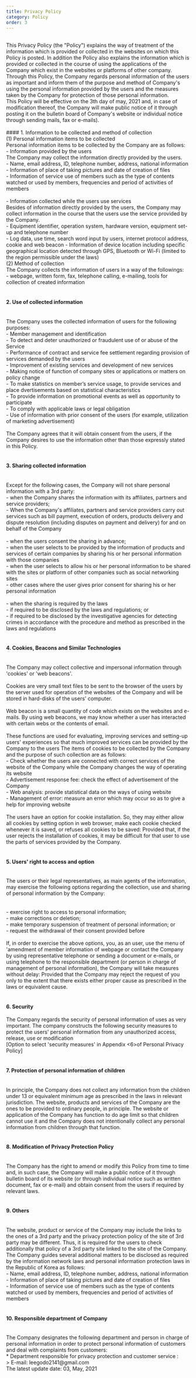 ```yaml
---
title: Privacy Policy
category: Policy
order: 3
---
```


<br/>
This Privacy Policy (the "Policy") explains the way of treatment of the information which is
provided or collected in the websites on which this Policy is posted. In addition the Policy also explains the information which is provided or collected in the course of using the applications of the Company which exist in the websites or platforms of other company.
<br/>
Through this Policy, the Company regards personal information of the users as important and inform them of the purpose and method of Company's using the personal information
provided by the users and the measures taken by the Company for protection of those personal information.
<br/>
This Policy will be effective on the 3th day of may, 2021 and, in case of modification thereof, the Company will make public notice of it through posting it on the bulletin board of
Company's website or individual notice through sending mails, fax or e-mails).
<br/>
<br/>
#### 1. Information to be collected and method of collection
<br/>
(1) Personal information items to be collected
<br/>
Personal information items to be collected by the Company are as follows:
<br/>
- Information provided by the users
<br/>
The Company may collect the information directly provided by the users.
<br/>
- Name, email address, ID, telephone number, address, national information
<br/>
- Information of place of taking pictures and date of creation of files
<br/>
- Information of service use of members such as the type of contents watched or
used by members, frequencies and period of activities of members
<br/>
<br/>
- Information collected while the users use services
<br/>
Besides of information directly provided by the users, the Company may collect information in the course that the users use the service provided by the Company.
<br/>
- Equipment identifier, operation system, hardware version, equipment set-up
and telephone number
<br/>
- Log data, use time, search word input by users, internet protocol address,
cookie and web beacon
- Information of device location including specific geographical location
detected through GPS, Bluetooth or Wi-Fi (limited to the region permissible
under the laws)
<br/>
(2) Method of collection
<br/>
The Company collects the information of users in a way of the followings:
<br/>
- webpage, written form, fax, telephone calling, e-mailing, tools for collection of created
information
<br/>
<br/>

#### 2. Use of collected information
<br/>
The Company uses the collected information of users for the following purposes:
<br/>
- Member management and identification
<br/>
- To detect and deter unauthorized or fraudulent use of or abuse of the Service
<br/>
- Performance of contract and service fee settlement regarding provision of services demanded by the users
<br/>
- Improvement of existing services and development of new services
<br/>
- Making notice of function of company sites or applications or matters on policy change
<br/>
- To make statistics on member’s service usage, to provide services and place dvertisements based on statistical characteristics
<br/>
- To provide information on promotional events as well as opportunity to participate
<br/>
- To comply with applicable laws or legal obligation
<br/>
- Use of information with prior consent of the users (for example, utilization of marketing
advertisement)
<br/>
<br/>
The Company agrees that it will obtain consent from the users, if the Company desires to use the information other than those expressly stated in this Policy.
<br/>
<br/>

#### 3. Sharing collected information
<br/>
Except for the following cases, the Company will not share personal information with a 3rd
party:
<br/>
- when the Company shares the information with its affiliates, partners and service providers;
<br/>
- When the Company's affiliates, partners and service providers carry out services such as bill payment, execution of orders, products delivery and dispute resolution (including disputes on payment and delivery) for and on behalf of the Company
<br/>
<br/>
- when the users consent the sharing in advance;
<br/>
- when the user selects to be provided by the information of products and services of certain
companies by sharing his or her personal information with those companies
<br/>
- when the user selects to allow his or her personal information to be shared with the sites or
platform of other companies such as social networking sites
<br/>
- other cases where the user gives prior consent for sharing his or her personal information
<br/>
<br/>
- when the sharing is required by the laws
<br/>
- if required to be disclosed by the laws and regulations; or
<br/>
- if required to be disclosed by the investigative agencies for detecting crimes in
accordance with the procedure and method as prescribed in the laws and regulations
<br/>
<br/>

#### 4. Cookies, Beacons and Similar Technologies
<br/>
The Company may collect collective and impersonal information through 'cookies' or 'web
beacons'.
<br/>
<br/>
Cookies are very small text files to be sent to the browser of the users by the server used for
operation of the websites of the Company and will be stored in hard-disks of the users'
computer.
<br/>
<br/>
Web beacon is a small quantity of code which exists on the websites and e-mails. By using web beacons, we may know whether a user has interacted with certain webs or the contents of email.
<br/>
<br/>
These functions are used for evaluating, improving services and setting-up users' experiences so that much improved services can be provided by the Company to the users
The items of cookies to be collected by the Company and the purpose of such collection are as follows:
<br/>
- Check whether the users are connected with correct services of the website of the
Company while the Company changes the way of operating its website
<br/>
- Advertisement response fee: check the effect of advertisement of the Company
<br/>
- Web analysis: provide statistical data on the ways of using website
<br/>
- Management of error: measure an error which may occur so as to give a help for
improving website
<br/>
<br/>
The users have an option for cookie installation. So, they may either allow all cookies by setting option in web browser, make each cookie checked whenever it is saved, or refuses all cookies to be saved: Provided that, if the user rejects the installation of cookies, it may be difficult for that user to use the parts of services provided by the Company.
<br/>
<br/>

#### 5. Users' right to access and option
<br/>
The users or their legal representatives, as main agents of the information, may exercise the
following options regarding the collection, use and sharing of personal information by the
Company:
<br/>
<br/>
<br/>
- exercise right to access to personal information;
<br/>
- make corrections or deletion;
<br/>
- make temporary suspension of treatment of personal information; or
<br/>
- request the withdrawal of their consent provided before
<br/>
<br/>
If, in order to exercise the above options, you, as an user, use the menu of 'amendment of
member information of webpage or contact the Company by using representative telephone or sending a document or e-mails, or using telephone to the responsible department (or person in charge of management of personal information), the Company will take measures without delay: Provided that the Company may reject the request of you only to the extent that there exists either proper cause as prescribed in the laws or equivalent cause.
<br/>
<br/>

#### 6. Security
The Company regards the security of personal information of uses as very important. The
company constructs the following security measures to protect the users' personal information from any unauthorized access, release, use or modification 
<br/>
[Option to select 'security measures' in Appendix <6>of Personal Privacy Policy]
<br/>
<br/>

#### 7. Protection of personal information of children
<br/>
In principle, the Company does not collect any information from the children under 13 or
equivalent minimum age as prescribed in the laws in relevant jurisdiction. The website, products and services of the Company are the ones to be provided to ordinary people, in principle. The website or application of the Company has function to do age limit so that children cannot use it and the Company does not intentionally collect any personal information from children through that function.
<br/>
<br/>

#### 8. Modification of Privacy Protection Policy
<br/>
The Company has the right to amend or modify this Policy from time to time and, in such case, the Company will make a public notice of it through bulletin board of its website (or through individual notice such as written document, fax or e-mail) and obtain consent from the users if required by relevant laws.
<br/>
<br/>

#### 9. Others
<br/>
The website, product or service of the Company may include the links to the ones of a 3rd party and the privacy protection policy of the site of 3rd party may be different. Thus, it is required for the users to check additionally that policy of a 3rd party site linked to the site of the Company.
<br/>
The Company guides several additional matters to be disclosed as required by the information network laws and personal information protection laws in the Republic of Korea as follows: 
<br/>
- Name, email address, ID, telephone number, address, national information
<br/>
- Information of place of taking pictures and date of creation of files
<br/>
- Information of service use of members such as the type of contents watched or used by members, frequencies and period of activities of members
<br/>
<br/>

#### 10. Responsible department of Company
<br/>
The Company designates the following department and person in charge of personal
information in order to protect personal information of customers and deal with complaints
from customers:
<br/>
* Department responsible for privacy protection and customer service :
<br/>
> E-mail: leegodo2141@gmail.com
<br/>
The latest update date: 03, May, 2021

